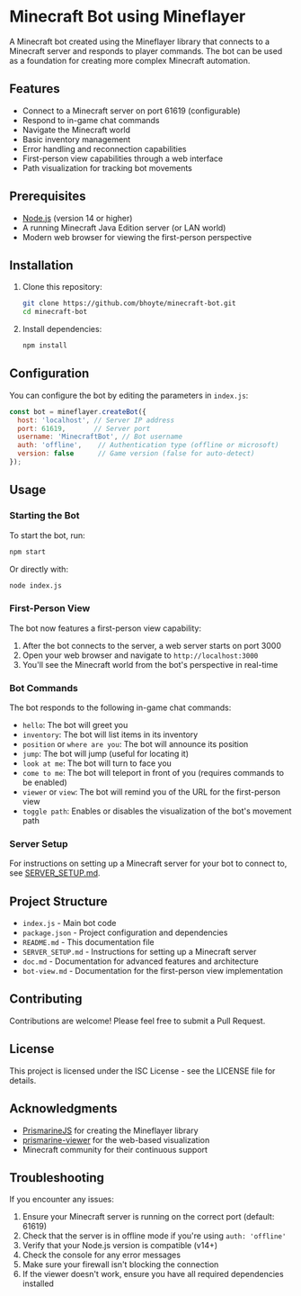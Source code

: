 # Minecraft Bot using Mineflayer

A Minecraft bot created using the Mineflayer library that connects to a Minecraft server and responds to player commands. The bot can be used as a foundation for creating more complex Minecraft automation.

## Features

- Connect to a Minecraft server on port 61619 (configurable)
- Respond to in-game chat commands
- Navigate the Minecraft world
- Basic inventory management
- Error handling and reconnection capabilities
- First-person view capabilities through a web interface
- Path visualization for tracking bot movements

## Prerequisites

- [Node.js](https://nodejs.org/) (version 14 or higher)
- A running Minecraft Java Edition server (or LAN world)
- Modern web browser for viewing the first-person perspective

## Installation

1. Clone this repository:
   ```bash
   git clone https://github.com/bhoyte/minecraft-bot.git
   cd minecraft-bot
   ```

2. Install dependencies:
   ```bash
   npm install
   ```

## Configuration

You can configure the bot by editing the parameters in `index.js`:

```javascript
const bot = mineflayer.createBot({
  host: 'localhost', // Server IP address
  port: 61619,       // Server port
  username: 'MinecraftBot', // Bot username
  auth: 'offline',    // Authentication type (offline or microsoft)
  version: false      // Game version (false for auto-detect)
});
```

## Usage

### Starting the Bot

To start the bot, run:
```bash
npm start
```

Or directly with:
```bash
node index.js
```

### First-Person View

The bot now features a first-person view capability:

1. After the bot connects to the server, a web server starts on port 3000
2. Open your web browser and navigate to `http://localhost:3000`
3. You'll see the Minecraft world from the bot's perspective in real-time

### Bot Commands

The bot responds to the following in-game chat commands:

- `hello`: The bot will greet you
- `inventory`: The bot will list items in its inventory
- `position` or `where are you`: The bot will announce its position
- `jump`: The bot will jump (useful for locating it)
- `look at me`: The bot will turn to face you
- `come to me`: The bot will teleport in front of you (requires commands to be enabled)
- `viewer` or `view`: The bot will remind you of the URL for the first-person view
- `toggle path`: Enables or disables the visualization of the bot's movement path

### Server Setup

For instructions on setting up a Minecraft server for your bot to connect to, see [SERVER_SETUP.md](SERVER_SETUP.md).

## Project Structure

- `index.js` - Main bot code
- `package.json` - Project configuration and dependencies
- `README.md` - This documentation file
- `SERVER_SETUP.md` - Instructions for setting up a Minecraft server
- `doc.md` - Documentation for advanced features and architecture
- `bot-view.md` - Documentation for the first-person view implementation

## Contributing

Contributions are welcome! Please feel free to submit a Pull Request.

## License

This project is licensed under the ISC License - see the LICENSE file for details.

## Acknowledgments

- [PrismarineJS](https://github.com/PrismarineJS) for creating the Mineflayer library
- [prismarine-viewer](https://github.com/PrismarineJS/prismarine-viewer) for the web-based visualization
- Minecraft community for their continuous support

## Troubleshooting

If you encounter any issues:

1. Ensure your Minecraft server is running on the correct port (default: 61619)
2. Check that the server is in offline mode if you're using `auth: 'offline'`
3. Verify that your Node.js version is compatible (v14+)
4. Check the console for any error messages
5. Make sure your firewall isn't blocking the connection
6. If the viewer doesn't work, ensure you have all required dependencies installed
